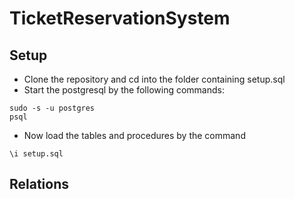 # TicketReservationSystem

## Setup

- Clone the repository and cd into the folder containing setup.sql
- Start the postgresql by the following commands:
```
sudo -s -u postgres
psql
```
- Now load the tables and procedures by the command
```
\i setup.sql
```

## Relations